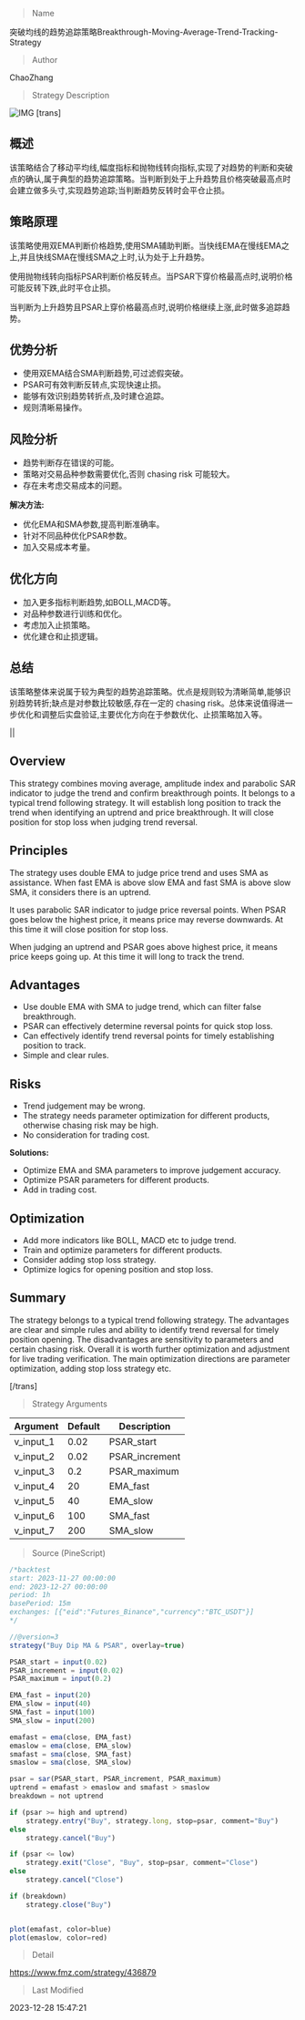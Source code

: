 
> Name

突破均线的趋势追踪策略Breakthrough-Moving-Average-Trend-Tracking-Strategy

> Author

ChaoZhang

> Strategy Description

![IMG](https://www.fmz.com/upload/asset/1aacf7c5d1d564378b3.png)
[trans]

## 概述

该策略结合了移动平均线,幅度指标和抛物线转向指标,实现了对趋势的判断和突破点的确认,属于典型的趋势追踪策略。当判断到处于上升趋势且价格突破最高点时会建立做多头寸,实现趋势追踪;当判断趋势反转时会平仓止损。

## 策略原理

该策略使用双EMA判断价格趋势,使用SMA辅助判断。当快线EMA在慢线EMA之上,并且快线SMA在慢线SMA之上时,认为处于上升趋势。

使用抛物线转向指标PSAR判断价格反转点。当PSAR下穿价格最高点时,说明价格可能反转下跌,此时平仓止损。

当判断为上升趋势且PSAR上穿价格最高点时,说明价格继续上涨,此时做多追踪趋势。

## 优势分析

- 使用双EMA结合SMA判断趋势,可过滤假突破。
- PSAR可有效判断反转点,实现快速止损。
- 能够有效识别趋势转折点,及时建仓追踪。
- 规则清晰易操作。

## 风险分析

- 趋势判断存在错误的可能。
- 策略对交易品种参数需要优化,否则 chasing risk 可能较大。
- 存在未考虑交易成本的问题。

**解决方法:**

- 优化EMA和SMA参数,提高判断准确率。  
- 针对不同品种优化PSAR参数。
- 加入交易成本考量。

## 优化方向  

- 加入更多指标判断趋势,如BOLL,MACD等。
- 对品种参数进行训练和优化。  
- 考虑加入止损策略。
- 优化建仓和止损逻辑。

## 总结

该策略整体来说属于较为典型的趋势追踪策略。优点是规则较为清晰简单,能够识别趋势转折;缺点是对参数比较敏感,存在一定的 chasing risk。总体来说值得进一步优化和调整后实盘验证,主要优化方向在于参数优化、止损策略加入等。

||


## Overview

This strategy combines moving average, amplitude index and parabolic SAR indicator to judge the trend and confirm breakthrough points. It belongs to a typical trend following strategy. It will establish long position to track the trend when identifying an uptrend and price breakthrough. It will close position for stop loss when judging trend reversal.

## Principles  

The strategy uses double EMA to judge price trend and uses SMA as assistance. When fast EMA is above slow EMA and fast SMA is above slow SMA, it considers there is an uptrend.  

It uses parabolic SAR indicator to judge price reversal points. When PSAR goes below the highest price, it means price may reverse downwards. At this time it will close position for stop loss.

When judging an uptrend and PSAR goes above highest price, it means price keeps going up. At this time it will long to track the trend.

## Advantages

- Use double EMA with SMA to judge trend, which can filter false breakthrough.
- PSAR can effectively determine reversal points for quick stop loss.  
- Can effectively identify trend reversal points for timely establishing position to track.
- Simple and clear rules.

## Risks 

- Trend judgement may be wrong.
- The strategy needs parameter optimization for different products, otherwise chasing risk may be high.
- No consideration for trading cost.

**Solutions:**

- Optimize EMA and SMA parameters to improve judgement accuracy.
- Optimize PSAR parameters for different products.  
- Add in trading cost.

## Optimization

- Add more indicators like BOLL, MACD etc to judge trend.
- Train and optimize parameters for different products.
- Consider adding stop loss strategy.
- Optimize logics for opening position and stop loss.

## Summary  

The strategy belongs to a typical trend following strategy. The advantages are clear and simple rules and ability to identify trend reversal for timely position opening. The disadvantages are sensitivity to parameters and certain chasing risk. Overall it is worth further optimization and adjustment for live trading verification. The main optimization directions are parameter optimization, adding stop loss strategy etc.

[/trans]

> Strategy Arguments



|Argument|Default|Description|
|----|----|----|
|v_input_1|0.02|PSAR_start|
|v_input_2|0.02|PSAR_increment|
|v_input_3|0.2|PSAR_maximum|
|v_input_4|20|EMA_fast|
|v_input_5|40|EMA_slow|
|v_input_6|100|SMA_fast|
|v_input_7|200|SMA_slow|


> Source (PineScript)

``` javascript
/*backtest
start: 2023-11-27 00:00:00
end: 2023-12-27 00:00:00
period: 1h
basePeriod: 15m
exchanges: [{"eid":"Futures_Binance","currency":"BTC_USDT"}]
*/

//@version=3
strategy("Buy Dip MA & PSAR", overlay=true)

PSAR_start = input(0.02)
PSAR_increment = input(0.02)
PSAR_maximum = input(0.2)

EMA_fast = input(20)
EMA_slow = input(40)
SMA_fast = input(100)
SMA_slow = input(200)

emafast = ema(close, EMA_fast)
emaslow = ema(close, EMA_slow)
smafast = sma(close, SMA_fast)
smaslow = sma(close, SMA_slow)

psar = sar(PSAR_start, PSAR_increment, PSAR_maximum)
uptrend = emafast > emaslow and smafast > smaslow
breakdown = not uptrend

if (psar >= high and uptrend)
    strategy.entry("Buy", strategy.long, stop=psar, comment="Buy")
else
    strategy.cancel("Buy")

if (psar <= low)
    strategy.exit("Close", "Buy", stop=psar, comment="Close")
else
    strategy.cancel("Close")

if (breakdown)
    strategy.close("Buy")


plot(emafast, color=blue)
plot(emaslow, color=red)
```

> Detail

https://www.fmz.com/strategy/436879

> Last Modified

2023-12-28 15:47:21
